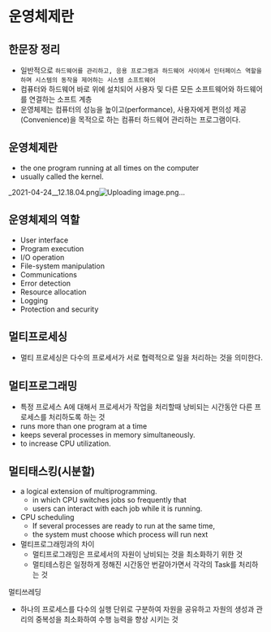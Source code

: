 # 운영체제란

## 한문장 정리

- 일반적으로 `하드웨어를 관리하고, 응용 프로그램과 하드웨어 사이에서 인터페이스 역할을 하며 시스템의 동작을 제어하는 시스템 소프트웨어`
- 컴퓨터와 하드웨어 바로 위에 설치되어 사용자 및 다른 모든 소프트웨어와 하드웨어를 연결하는 소프트 계층
- 운영체제는 컴퓨터의 성능을 높이고(performance), 사용자에게 편의성 제공(Convenience)을 목적으로 하는 컴퓨터 하드웨어 관리하는 프로그램이다.

## 운영체제란

- the one program running at all times on the computer
- usually called the kernel.

_2021-04-24__12.18.04.png![Uploading image.png…]()


## 운영체제의 역할

- User interface
- Program execution
- I/O operation
- File-system manipulation
- Communications
- Error detection
- Resource allocation
- Logging
- Protection and security

## 멀티프로세싱

- 멀티 프로세싱은 다수의 프로세서가 서로 협력적으로 일을 처리하는 것을 의미한다.

## 멀티프로그래밍

- 특정 프로세스 A에 대해서 프로세서가 작업을 처리할때 낭비되는 시간동안 다른 프로세스를 처리하도록 하는 것
- runs more than one program at a time
- keeps several processes in memory simultaneously.
- to increase CPU utilization.

## 멀티태스킹(시분할)

- a logical extension of multiprogramming.
    - in which CPU switches jobs so frequently that
    - users can interact with each job while it is running.
- CPU scheduling
    - If several processes are ready to run at the same time,
    - the system must choose which process will run next
- 멀티프로그래밍과의 차이
    - 멀티프로그래밍은 프로세서의 자원이 낭비되는 것을 최소화하기 위한 것
    - 멀티테스킹은 일정하게 정해진 시간동안 번갈아가면서 각각의 Task를 처리하는 것

멀티쓰레딩

- 하나의 프로세스를 다수의 실행 단위로 구분하여 자원을 공유하고 자원의 생성과 관리의 중복성을 최소화하여 수행 능력을 향상 시키는 것
